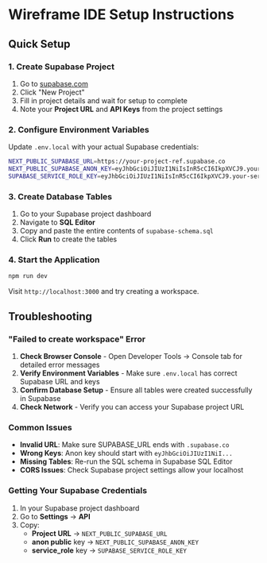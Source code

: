 # Wireframe IDE Setup Instructions

## Quick Setup

### 1. Create Supabase Project

1. Go to [supabase.com](https://supabase.com)
2. Click "New Project" 
3. Fill in project details and wait for setup to complete
4. Note your **Project URL** and **API Keys** from the project settings

### 2. Configure Environment Variables

Update `.env.local` with your actual Supabase credentials:

```bash
NEXT_PUBLIC_SUPABASE_URL=https://your-project-ref.supabase.co
NEXT_PUBLIC_SUPABASE_ANON_KEY=eyJhbGciOiJIUzI1NiIsInR5cCI6IkpXVCJ9.your-anon-key
SUPABASE_SERVICE_ROLE_KEY=eyJhbGciOiJIUzI1NiIsInR5cCI6IkpXVCJ9.your-service-role-key
```

### 3. Create Database Tables

1. Go to your Supabase project dashboard
2. Navigate to **SQL Editor**
3. Copy and paste the entire contents of `supabase-schema.sql`
4. Click **Run** to create the tables

### 4. Start the Application

```bash
npm run dev
```

Visit `http://localhost:3000` and try creating a workspace.

## Troubleshooting

### "Failed to create workspace" Error

1. **Check Browser Console** - Open Developer Tools → Console tab for detailed error messages
2. **Verify Environment Variables** - Make sure `.env.local` has correct Supabase URL and keys
3. **Confirm Database Setup** - Ensure all tables were created successfully in Supabase
4. **Check Network** - Verify you can access your Supabase project URL

### Common Issues

- **Invalid URL**: Make sure SUPABASE_URL ends with `.supabase.co`
- **Wrong Keys**: Anon key should start with `eyJhbGciOiJIUzI1NiI...`
- **Missing Tables**: Re-run the SQL schema in Supabase SQL Editor
- **CORS Issues**: Check Supabase project settings allow your localhost

### Getting Your Supabase Credentials

1. In your Supabase project dashboard
2. Go to **Settings** → **API**
3. Copy:
   - **Project URL** → `NEXT_PUBLIC_SUPABASE_URL`
   - **anon public** key → `NEXT_PUBLIC_SUPABASE_ANON_KEY`
   - **service_role** key → `SUPABASE_SERVICE_ROLE_KEY`